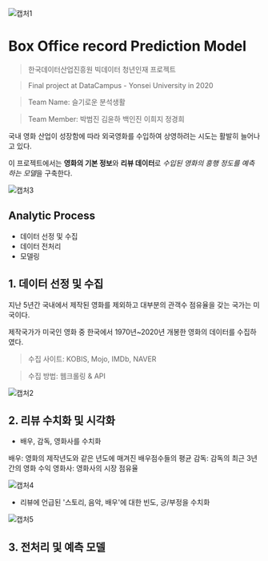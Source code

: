 ![캡처1](https://user-images.githubusercontent.com/65406000/116097271-f4845680-a6e4-11eb-8c9e-3cf25c7a6b59.JPG)

# Box Office record Prediction Model
> 한국데이터산업진흥원 빅데이터 청년인재 프로젝트

> Final project at DataCampus - Yonsei University in 2020

> Team Name:   슬기로운 분석생활

> Team Member: 박범진 김윤하 백인진 이희지 정경희

국내 영화 산업이 성장함에 따라 외국영화를 수입하여 상영하려는 시도는 활발히 늘어나고 있다.

이 프로젝트에서는 **영화의 기본 정보**와 **리뷰 데이터**로
*수입된 영화의 흥행 정도를 예측하는 모델*을 구축한다.

![캡처3](https://user-images.githubusercontent.com/65406000/116099224-b9832280-a6e6-11eb-9214-a0fdf3dd02ba.JPG)






## Analytic Process

- 데이터 선정 및 수집
- 데이터 전처리
- 모델링





## 1. 데이터 선정 및 수집

지난 5년간 국내에서 제작된 영화를 제외하고 대부분의 관객수 점유율을 갖는 국가는 미국이다.

제작국가가 미국인 영화 중 한국에서 1970년~2020년 개봉한 영화의 데이터를 수집하였다.

> 수집 사이트: KOBIS, Mojo, IMDb, NAVER

> 수집 방법: 웹크롤링 & API


![캡처2](https://user-images.githubusercontent.com/65406000/116097769-678dcd00-a6e5-11eb-9ded-eddebf68bbd1.JPG)




## 2. 리뷰 수치화 및 시각화

- 배우, 감독, 영화사를 수치화

배우: 영화의 제작년도와 같은 년도에 매겨진 배우점수들의 평균
감독: 감독의 최근 3년간의 영화 수익
영화사: 영화사의 시장 점유율

![캡처4](https://user-images.githubusercontent.com/65406000/116100394-d53af880-a6e7-11eb-8fd2-fb37821892a6.JPG)


- 리뷰에 언급된 '스토리, 음악, 배우'에 대한 빈도, 긍/부정을 수치화

![캡처5](https://user-images.githubusercontent.com/65406000/116100977-66aa6a80-a6e8-11eb-929f-3327192a8d1d.JPG)



## 3. 전처리 및 예측 모델







